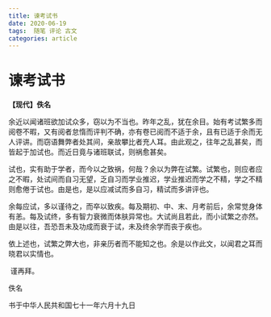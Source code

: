 ```yaml
---
title: 谏考试书
date: 2020-06-19
tags:  随笔 评论 古文
categories: article
---
```

# 谏考试书

**【现代】佚名**

​	余近以闻诸班欲加试众多，窃以为不当也。昨年之乱，犹在余目。始有考试繁多而阅卷不暇，又有阅者怠惰而评判不确，亦有卷已阅而不适于余，且有已适于余而无人评讲。而窃语舞弊者处其间，亲故攀比者充人耳。由此观之，往年之乱甚矣，而皆起于加试也。而近日竟与诸班联试，则祸愈甚矣。

​	试也，实有助于学者，而今以之致祸，何哉？余以为弊在试繁。试繁也，则应者应之不暇，处试间而自习无望，乏自习而学业推迟，学业推迟而学之不精，学之不精则愈倦于试也。由是也，是以应减试而多自习，精试而多讲评也。

​	余每应试，多以谨待之，而卒以致疾。每及期初、中、末、月考前后，余常觉身体有恙。每及试终，多有智力衰微而体肤异常也。大试尚且若此，而小试繁之亦然。由是以往，吾恐吾未及功成而衰于试，未及终余学而丧于疾也。

​	依上述也，试繁之弊大也，非亲历者而不能知之也。余是以作此文，以闻君之耳而晓君以实情也。

​	谨再拜。

佚名

书于中华人民共和国七十一年六月十九日
